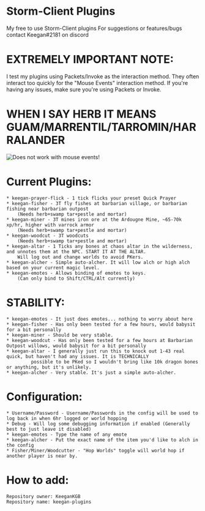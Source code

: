 # Storm-Client Plugins
My free to use Storm-Client plugins
For suggestions or features/bugs contact Keegan#2181 on discord

# EXTREMELY IMPORTANT NOTE: 
I test my plugins using Packets/Invoke as the interaction method. They often interact too quickly for the "Mouse Events" interaction method. If you're having any issues, make sure you're using Packets or Invoke. 


# WHEN I SAY HERB IT MEANS GUAM/MARRENTIL/TARROMIN/HARRALANDER

![Does not work with mouse events!](https://i.imgur.com/cp52COH.png)
# Current Plugins:
	* keegan-prayer-flick - 1 tick flicks your preset Quick Prayer
	* keegan-fisher - 3T fly fishes at barbarian village, or barbarian fishing near barbarian outpost
		(Needs herb+swamp tar+pestle and mortar) 
	* keegan-miner - 3T mines iron ore at the Ardougne Mine, ~65-70k xp/hr, higher with varrock armor 
		(Needs herb+swamp tar+pestle and mortar) 
	* keegan-woodcut - 3T woodcuts  
		(Needs herb+swamp tar+pestle and mortar) 
	* keegan-altar - 1 Ticks any bones at chaos altar in the wilderness, and unnotes them at the NPC. START IT AT THE ALTAR. 
		Will log out and change worlds to avoid PKers. 
	* keegan-alcher - Simple auto-alcher. It will low alch or high alch based on your current magic level.  
	* keegan-emotes - Allows binding of emotes to keys. 
		(Can only bind to Shift/CTRL/Alt currently)
  
# STABILITY:
	* keegan-emotes - It just does emotes... nothing to worry about here  
	* keegan-fisher - Has only been tested for a few hours, would babysit for a bit personally
	* keegan-miner - Should be very stable.
	* keegan-woodcut - Has only been tested for a few hours at Barbarian Outpost willows, would babysit for a bit personally
	* keegan-altar - I generally just run this to knock out 1-43 real quick, but haven't had any issues. It is TECHNICALLY
			 possible to be PKed so I wouldn't bring like 10k dragon bones or anything, but it's unlikely. 
	* keegan-alcher - Very stable. It's just a simple auto-alcher.   
	
# Configuration:
	* Username/Password - Username/Passwords in the config will be used to log back in when 6hr logged or world hopping
	* Debug - Will log some debugging information if enabled (Generally best to just leave it disabled)
	* keegan-emotes - Type the name of any emote  
	* keegan-alcher - Put the exact name of the item you'd like to alch in the config
	* Fisher/Miner/Woodcutter - "Hop Worlds" toggle will world hop if another player is near by. 
	
# How to add:
	Repository owner: KeeganKGB 	
	Repository name: keegan-plugins
